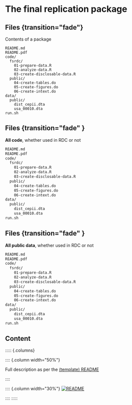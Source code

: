 # The final replication package

## Files {transition="fade"}

Contents of a package

```{.bash}
README.md
README.pdf
code/
  fsrdc/
    01-prepare-data.R
    02-analyze-data.R
    03-create-disclosable-data.R
  public/
    04-create-tables.do
    05-create-figures.do
    06-create-intext.do
data/
  public/
    dist_cepii.dta
    usa_00010.dta
run.sh
```

## Files {transition="fade" }

**All code**, whether used in RDC or not

```{.bash code-line-numbers="3-11,16"}
README.md
README.pdf
code/
  fsrdc/
    01-prepare-data.R
    02-analyze-data.R
    03-create-disclosable-data.R
  public/
    04-create-tables.do
    05-create-figures.do
    06-create-intext.do
data/
  public/
    dist_cepii.dta
    usa_00010.dta
run.sh
```

## Files {transition="fade" }

**All public data**, whether used in RDC or not

```{.bash code-line-numbers="12-15"}
README.md
README.pdf
code/
  fsrdc/
    01-prepare-data.R
    02-analyze-data.R
    03-create-disclosable-data.R
  public/
    04-create-tables.do
    05-create-figures.do
    06-create-intext.do
data/
  public/
    dist_cepii.dta
    usa_00010.dta
run.sh
```

## Content

::::: {.columns}

:::: {.column width="50%"}

Full description as per the [(template) README](https://social-science-data-editors.github.io/template_README/)

::::

:::: {.column width="30%"} 
[![README](images/img-2021-11-08-2.png)](https://social-science-data-editors.github.io/template_README/)

::::
:::::

